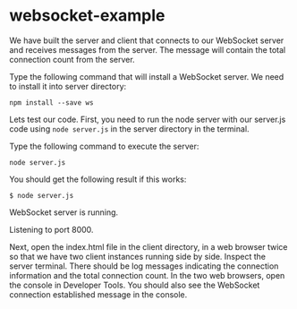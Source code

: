 # websocket-example
We have built the server and client that connects to our WebSocket server and receives messages from the server. The message will contain the total connection count from the server.

Type the following command that will install a WebSocket server. We need to install it into server directory:

`npm install --save ws`

Lets test our code. First, you need to run the node server with our server.js code using `node server.js` in the server directory in the terminal.

Type the following command to execute the server:

`node server.js`

You should get the following result if this works:

`$ node server.js`

WebSocket server is running.

Listening to port 8000.

Next, open the index.html file in the client directory, in a web browser twice so that we have two client instances running side by side.
Inspect the server terminal. There should be log messages indicating the connection information and the total connection count.
In the two web browsers, open the console in Developer Tools. You should also see the WebSocket connection established message in the console.


